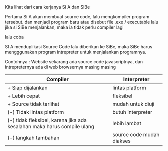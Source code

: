 Kita lihat dari cara kerjanya
Si A dan SiBe

Pertama Si A akan membuat source code, lalu mengkompiler program tersebut. dan menjadi program baru atau disebut file .exe / executable
lalu jika si SiBe menjalankan, maka ia tidak perlu compiler lagi 

lalu coba

SI A menduplikasi Source Code lalu diberikan ke SiBe, maka SiBe harus mengggunakan program intrepreter untuk menjalankan programnya. 

Contohnya : 
Website sekarang ada source code javascriptnya, dan intrepreternya ada di web browsernya masing masing

| Compiler                               | Interpreter                             |       
|----------------------------------------|-----------------------------------------|
|+ Siap dijalankan                       | lintas platform                         |
|+ Lebih cepat                           | fleksibel                               |
|+ Source tidak terlihat                 | mudah untuk diuji                       |
| (-) Tidak lintas platform              | butuh interpreter                       |   
| (-) tidak fleksibel, karena jika ada kesalahan maka harus compile ulang | lebih lambat |
| (-) langkah tambahan                   | source code mudah diakses               |
